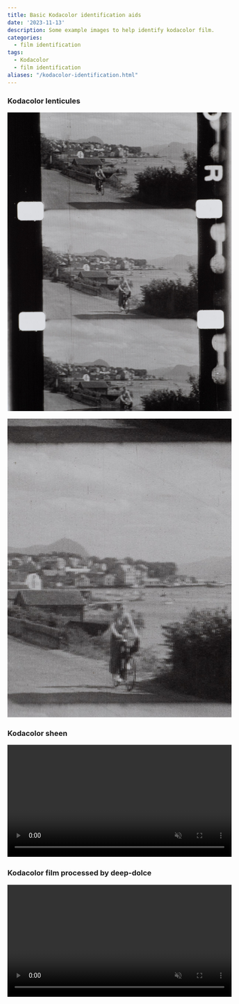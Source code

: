 ```yaml
---
title: Basic Kodacolor identification aids
date: '2023-11-13'
description: Some example images to help identify kodacolor film.
categories:
  - film identification
tags:
  - Kodacolor
  - film identification
aliases: "/kodacolor-identification.html"
---
```


### Kodacolor lenticules

![An image barely showing the kodacolor striped lenticules](kodacolor_lenticules.jpg)

![A zoomed image showing the kodacolor striped lenticules](kodacolor_lenticules_zoomed.jpg)

### Kodacolor sheen
<video width="100%" autoplay muted loop playsinline>
	<source src="kodacolor_sheen.mp4" type="video/mp4">
	<p>Your browser does not support the video format/codec.</p>
</video>

### Kodacolor film processed by deep-dolce
<video width="100%" autoplay muted loop playsinline>
	<source src="/post/2023/08/21/video-ocr.py-and-chatgpt/kodacolor.webm" type="video/webm">
	<source src="/post/2023/08/21/video-ocr.py-and-chatgpt/kodacolor.mp4" type="video/mp4">
	<p>Your browser does not support the video format/codec.</p>
</video>